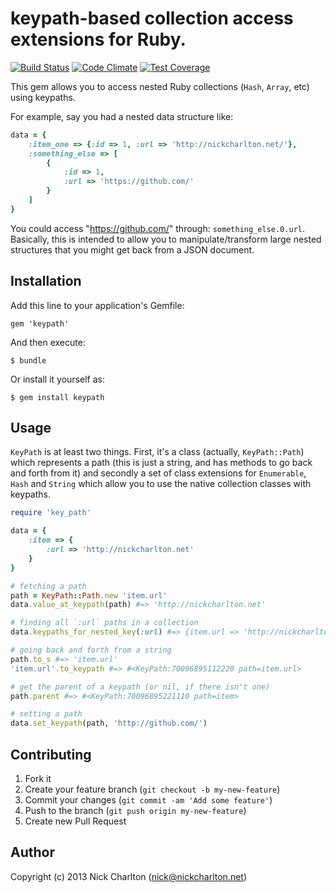 # keypath-based collection access extensions for Ruby.

[![Build Status](https://secure.travis-ci.org/nickcharlton/keypath-ruby.png?branch=master)](http://travis-ci.org/nickcharlton/keypath-ruby) [![Code Climate](https://codeclimate.com/github/nickcharlton/keypath-ruby.png)](https://codeclimate.com/github/nickcharlton/keypath-ruby) [![Test Coverage](https://coveralls.io/repos/nickcharlton/keypath-ruby/badge.png?branch=master)](https://coveralls.io/r/nickcharlton/keypath-ruby)

This gem allows you to access nested Ruby collections (`Hash`, `Array`, etc) using 
keypaths.

For example, say you had a nested data structure like:

```ruby
data = {
    :item_one => {:id => 1, :url => 'http://nickcharlton.net/'},
    :something_else => [
        {
            :id => 1,
            :url => 'https://github.com/'
        }
    ]
}
```

You could access "https://github.com/" through: `something_else.0.url`. Basically, 
this is intended to allow you to manipulate/transform large nested structures that 
you might get back from a JSON document.

## Installation

Add this line to your application's Gemfile:

    gem 'keypath'

And then execute:

    $ bundle

Or install it yourself as:

    $ gem install keypath

## Usage

`KeyPath` is at least two things. First, it's a class (actually, `KeyPath::Path`)
which represents a path (this is just a string, and has methods to go back and
forth from it) and secondly a set of class extensions for `Enumerable`, `Hash` and 
`String` which allow you to use the native collection classes with keypaths.

```ruby
require 'key_path'

data = {
    :item => {
        :url => 'http://nickcharlton.net'
    }
}

# fetching a path
path = KeyPath::Path.new 'item.url'
data.value_at_keypath(path) #=> 'http://nickcharlton.net'

# finding all `:url` paths in a collection
data.keypaths_for_nested_key(:url) #=> {item.url => 'http://nickcharlton.net'}

# going back and forth from a string
path.to_s #=> 'item.url'
'item.url'.to_keypath #=> #<KeyPath:70096895112220 path=item.url>

# get the parent of a keypath (or nil, if there isn't one)
path.parent #=> #<KeyPath:70096895221110 path=item>

# setting a path
data.set_keypath(path, 'http://github.com/')
```

## Contributing

1. Fork it
2. Create your feature branch (`git checkout -b my-new-feature`)
3. Commit your changes (`git commit -am 'Add some feature'`)
4. Push to the branch (`git push origin my-new-feature`)
5. Create new Pull Request

## Author

Copyright (c) 2013 Nick Charlton (<nick@nickcharlton.net>)

